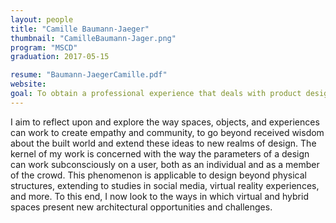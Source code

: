 ```yaml
---
layout: people
title: "Camille Baumann-Jaeger"
thumbnail: "CamilleBaumann-Jager.png"
program: "MSCD"
graduation: 2017-05-15

resume: "Baumann-JaegerCamille.pdf"
website:
goal: To obtain a professional experience that deals with product design.
---
```


I aim to reflect upon and explore the way spaces, objects, and experiences can work to create empathy and community, to go beyond received wisdom about the built world and extend these ideas to new realms of design. The kernel of my work is concerned with the way the parameters of a design can work subconsciously on a user, both as an individual and as a member of the crowd. This phenomenon is applicable to design beyond physical structures, extending to studies in social media, virtual reality experiences, and more. To this end, I now look to the ways in which virtual and hybrid spaces present new architectural opportunities and challenges.
